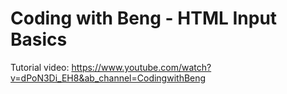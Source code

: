 # Coding with Beng - HTML Input Basics

Tutorial video: https://www.youtube.com/watch?v=dPoN3Di_EH8&ab_channel=CodingwithBeng
